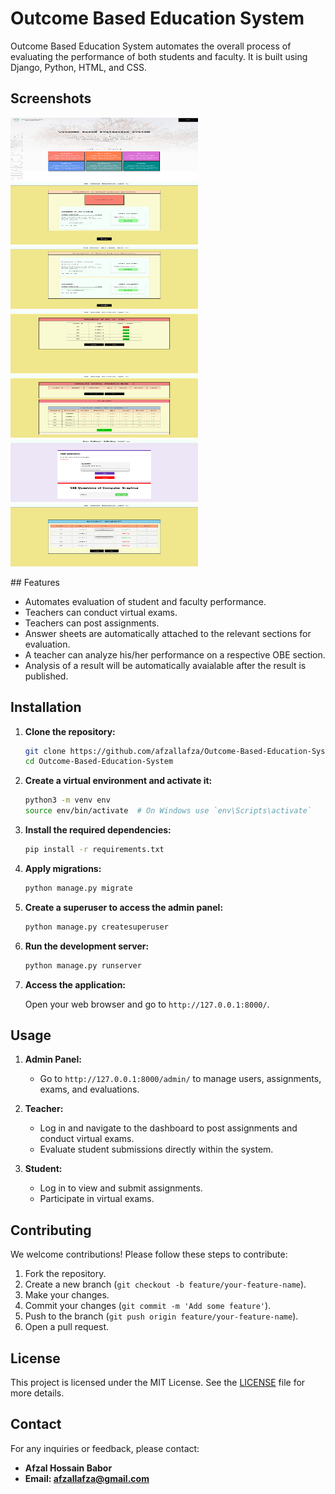 
# Outcome Based Education System

Outcome Based Education System automates the overall process of evaluating the performance of both students and faculty. It is built using Django, Python, HTML, and CSS.

## Screenshots 
<p float="left">
  <img src="obe/static/screencapture-127-0-0-1-8000-2024-11-21-02_14_08.png" width="300" height="100" />
  <img src="obe/static/screencapture-127-0-0-1-8000-assignment-2022-1-311-1001-2024-11-21-02_32_56.png" width="300" height="100" /> 
  <img src="obe/static/screencapture-127-0-0-1-8000-assignment-2022-1-311-1001-2024-11-21-02_35_59.png" width="300" height="100"/>
    <img src="obe/static/screencapture-127-0-0-1-8000-attendance-2022-1-301-1001-2024-11-21-02_28_29.png" width="300" height="100" /> 
  <img src="obe/static/screencapture-127-0-0-1-8000-cie-2022-1-301-1001-2024-11-21-02_30_00.png" width="300" height="100" /> 
  <img src="obe/static/screencapture-127-0-0-1-8000-cieQuestions-2022-1-301-1001-2024-11-21-02_19_25.png" width="300" height="100" /> 
  <img src="obe/static/screencapture-127-0-0-1-8000-indAss-7-2024-11-21-02_36_57.png" width="300" height="100" /> 

</p>
## Features

- Automates evaluation of student and faculty performance.
- Teachers can conduct virtual exams.
- Teachers can post assignments.
- Answer sheets are automatically attached to the relevant sections for evaluation.
- A teacher can analyze his/her performance on a respective OBE section.
- Analysis of a result will be automatically avaialable after the result is published.


## Installation

1. **Clone the repository:**

    ```bash
    git clone https://github.com/afzallafza/Outcome-Based-Education-System.git
    cd Outcome-Based-Education-System
    ```

2. **Create a virtual environment and activate it:**

    ```bash
    python3 -m venv env
    source env/bin/activate  # On Windows use `env\Scripts\activate`
    ```

3. **Install the required dependencies:**

    ```bash
    pip install -r requirements.txt
    ```

4. **Apply migrations:**

    ```bash
    python manage.py migrate
    ```

5. **Create a superuser to access the admin panel:**

    ```bash
    python manage.py createsuperuser
    ```

6. **Run the development server:**

    ```bash
    python manage.py runserver
    ```

7. **Access the application:**

    Open your web browser and go to `http://127.0.0.1:8000/`.

## Usage

1. **Admin Panel:**
    - Go to `http://127.0.0.1:8000/admin/` to manage users, assignments, exams, and evaluations.

2. **Teacher:**
    - Log in and navigate to the dashboard to post assignments and conduct virtual exams.
    - Evaluate student submissions directly within the system.

3. **Student:**
    - Log in to view and submit assignments.
    - Participate in virtual exams.

## Contributing

We welcome contributions! Please follow these steps to contribute:

1. Fork the repository.
2. Create a new branch (`git checkout -b feature/your-feature-name`).
3. Make your changes.
4. Commit your changes (`git commit -m 'Add some feature'`).
5. Push to the branch (`git push origin feature/your-feature-name`).
6. Open a pull request.

## License

This project is licensed under the MIT License. See the [LICENSE](LICENSE) file for more details.

## Contact

For any inquiries or feedback, please contact:

- **Afzal Hossain Babor**
- **Email: afzallafza@gmail.com**
